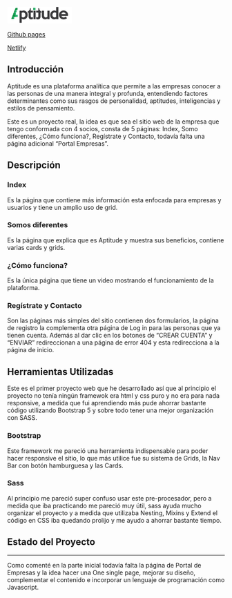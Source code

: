 ![Logo Aptitude](./img/logoWebHeader.png)

[Github pages]()

[Netlify]()

## Introducción

Aptitude es una plataforma analítica que permite a las empresas conocer a las personas de una manera integral y profunda, entendiendo factores determinantes como sus rasgos de personalidad, aptitudes, inteligencias y estilos de pensamiento.

Este es un proyecto real, la idea es que sea el sitio web de la empresa que tengo conformada con 4 socios, consta de 5 páginas: Index, Somo diferentes, ¿Cómo funciona?, Regístrate y Contacto, todavía falta una página adicional “Portal Empresas”.

## Descripción

### Index

Es la página que contiene más información esta enfocada para empresas y usuarios y tiene un amplio uso de grid.

### Somos diferentes

Es la página que explica que es Aptitude y muestra sus beneficios, contiene varias cards y grids.

### ¿Cómo funciona?

Es la única página que tiene un video mostrando el funcionamiento de la plataforma.

### Regístrate y Contacto

Son las páginas más simples del sitio contienen dos formularios, la página de registro la complementa otra página de Log in para las personas que ya tienen cuenta. Además al dar clic en los botones de “CREAR CUENTA” y “ENVIAR” redireccionan a una página de error 404 y esta redirecciona a la página de inicio.

## Herramientas Utilizadas

Este es el primer proyecto web que he desarrollado así que al principio el proyecto no tenía ningún framewok era html y css puro y no era para nada responsive, a medida que fui aprendiendo más pude ahorrar bastante código utilizando Bootstrap 5 y sobre todo tener una mejor organización con SASS.

### Bootstrap 

Este framework me pareció una herramienta indispensable para poder hacer responsive el sitio, lo que más utilice fue su sistema de Grids, la Nav Bar con botón hamburguesa y las Cards.

### Sass

Al principio me pareció super confuso usar este pre-procesador, pero a medida que iba practicando me pareció muy útil, sass ayuda mucho organizar el proyecto y a medida que utilizaba Nesting, Mixins y Extend el código en CSS iba quedando prolijo y me ayudo a ahorrar bastante tiempo.

## Estado del Proyecto
---
Como comenté en la parte inicial todavía falta la página de Portal de Empresas y la idea hacer una One single page, mejorar su diseño, complementar el contenido e incorporar un lenguaje de programación como Javascript.
